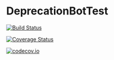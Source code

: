# DeprecationBotTest

[![Build Status](https://travis-ci.org/Keno/DeprecationBotTest.jl.svg?branch=master)](https://travis-ci.org/Keno/DeprecationBotTest.jl)

[![Coverage Status](https://coveralls.io/repos/Keno/DeprecationBotTest.jl/badge.svg?branch=master&service=github)](https://coveralls.io/github/Keno/DeprecationBotTest.jl?branch=master)

[![codecov.io](http://codecov.io/github/Keno/DeprecationBotTest.jl/coverage.svg?branch=master)](http://codecov.io/github/Keno/DeprecationBotTest.jl?branch=master)
